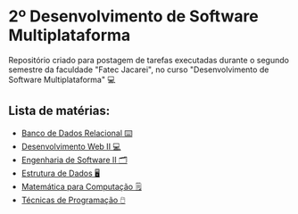 <h1>2º Desenvolvimento de Software Multiplataforma</h1>
Repositório criado para postagem de tarefas executadas durante o segundo semestre da faculdade "Fatec Jacarei", no curso "Desenvolvimento de Software Multiplataforma" 💻

<h2>Lista de matérias:</h2>
<ul>
  <a href=""><li>Banco de Dados Relacional ⌨️</li></a>
  <a href=""><li>Desenvolvimento Web II 💻</li></a>
  <a href=""><li>Engenharia de Software II 🗂️ </li></a>
  <a href=""><li>Estrutura de Dados 🖥️</li></a>
  <a href=""><li>Matemática para Computação 🗒️</li></a>
  <a href=""><li>Técnicas de Programação 🖱️</li></a>
</ul>
